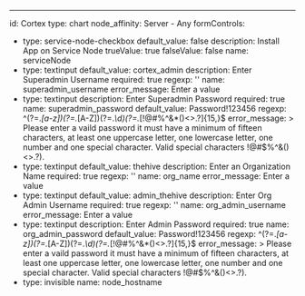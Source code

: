 ---
id: Cortex
type: chart
node_affinity: Server - Any
formControls:
- type: service-node-checkbox
  default_value: false
  description: Install App on Service Node
  trueValue: true
  falseValue: false
  name: serviceNode
- type: textinput
  default_value: cortex_admin
  description: Enter Superadmin Username
  required: true
  regexp: ''
  name: superadmin_username
  error_message: Enter a value
- type: textinput
  description: Enter Superadmin Password
  required: true
  name: superadmin_password
  default_value: Password!123456
  regexp: ^(?=.*[a-z])(?=.*[A-Z])(?=.*\d)(?=.*[!@#$%^&*()<>.?])[A-Za-z\d!@#$%^&*()<>.?]{15,}$
  error_message: >
    Please enter a vaild password it must have a minimum of fifteen characters,
    at least one uppercase letter, one lowercase letter, one number and one special
    character.  Valid special characters !@#$%^&()<>.?).
- type: textinput
  default_value: thehive
  description: Enter an Organization Name
  required: true
  regexp: ''
  name: org_name
  error_message: Enter a value
- type: textinput
  default_value: admin_thehive
  description: Enter Org Admin Username
  required: true
  regexp: ''
  name: org_admin_username
  error_message: Enter a value
- type: textinput
  description: Enter Admin Password
  required: true
  name: org_admin_password
  default_value: Password!123456
  regexp: ^(?=.*[a-z])(?=.*[A-Z])(?=.*\d)(?=.*[!@#$%^&*()<>.?])[A-Za-z\d!@#$%^&*()<>.?]{15,}$
  error_message: >
    Please enter a vaild password it must have a minimum of fifteen characters,
    at least one uppercase letter, one lowercase letter, one number and one special
    character.  Valid special characters !@#$%^&()<>.?).
- type: invisible
  name: node_hostname
